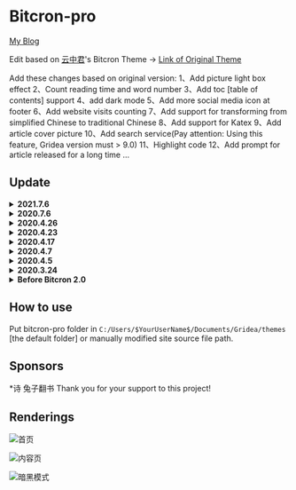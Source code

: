 # Bitcron-pro
[My Blog](https://blog.blinkstar.cn)

Edit based on [云中君](https://shanbu.fun)'s Bitcron Theme -> [Link of Original Theme](https://github.com/alterfang/gridea-theme-bitcron)

Add these changes based on original version:
1、Add picture light box effect
2、Count reading time and word number
3、Add toc [table of contents] support
4、add dark mode
5、Add more social media icon at footer
6、Add website visits counting
7、Add support for transforming from simplified Chinese to traditional Chinese
8、Add support for Katex
9、Add article cover picture
10、Add search service(Pay attention: Using this feature, Gridea version must > 9.0)
11、Highlight code
12、Add prompt for article released for a long time
...


## Update

<details>
<summary><b>2021.7.6</b></summary>
<pre>
<ul>
1、Fix fuzzy search bug
2、Fix katex rendering bug
</ul>
</pre>
</details>

<details>
<summary><b>2020.7.6</b></summary>
<pre>
<ul>
1、Fix a bug
</ul>
</pre>
</details>

<details>
<summary><b>2020.4.26</b></summary>
<pre>
<ul>
1、Modularize `main.less`
</ul>
</pre>
</details>

<details>
<summary><b>2020.4.23</b></summary>
<pre>
<ul>
1、Fix icon display in footer
2、Add zhihu icon
</ul>
</pre>
</details>

<details>
<summary><b>2020.4.17</b></summary>
<pre>
<ul>
1、添加 google analytics
2、修复search.ejs中的问题
</ul>
</pre>
</details>

<details>
<summary><b>2020.4.7</b></summary>
<pre>
<ul>
1、Fix display problem when using Chinese as site title
</ul>
</pre>
</details>

<details>
<summary><b>2020.4.5</b></summary>
<pre>
<ul>
1、Fix the footer problem
</ul>
</pre>
</details>

<details>
<summary><b>2020.3.24</b></summary>
<pre>
<ul>
1、Upload Bitcron-pro 2.0
</ul>
</pre>
</details>

<details>
<summary><b>Before Bitcron 2.0</b></summary>
<pre>
<ul>
1、Fix the problem of not showing telegram icon
2、Add Spring festival feature
3、Fix the display of reward button
4、Fix the bug of opening some link in new tab
5、Add "prev posts" and "new posts" links in archives
6、Optimize the display of table of content
7、Fix bug in dark mode
8、Special feature - Christmas features(thank ant design)
9、Add toc
10、Add support for picture light box
11、Cancel Pjax function because it doesn't support some js
12、Fix pjax bug
13、Add word number support in home page
14、Replace icon in post page
15、Fix display of donate qrcode
</ul>
</pre>
</details>

## How to use

Put bitcron-pro folder in `C:/Users/$YourUserName$/Documents/Gridea/themes` [the default folder] or manually modified site source file path.

## Sponsors
\*诗
兔子翻书
Thank you for your support to this project!

## Renderings
![首页](./images/index.png)

![内容页](./images/post.png)

![暗黑模式](./images/darkmode.png)